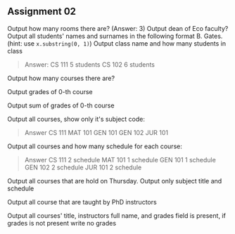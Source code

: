 ## Assignment 02
Output how many rooms there are? (Answer: 3)
Output dean of Eco faculty?
Output all students' names and surnames in the following format B. Gates. (hint: use `x.substring(0, 1)`)
Output class name and how many students in class 
> Answer: 
> CS 111 5 students
> CS 102 6 students

Output how many courses there are? 

Output grades of 0-th course

Output sum of grades of 0-th course

Output all courses, show only it's subject code:

> Answer
> CS 111
> MAT 101
> GEN 101
> GEN 102
> JUR 101

Output all courses and how many schedule for each course:
> Answer
> CS 111 2 schedule
> MAT 101 1 schedule
> GEN 101 1 schedule
> GEN 102 2 schedule
> JUR 101 2 schedule



Output all courses that are hold on Thursday. Output only subject title and schedule  

Output all course that are taught by PhD instructors  

Output all courses' title, instructors full name, and grades field is present, if grades is not present write no grades
